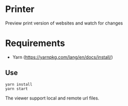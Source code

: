 # Printer

Preview print version of websites and watch for changes

# Requirements

- Yarn (https://yarnpkg.com/lang/en/docs/install/)

## Use

```
yarn install
yarn start
```

The viewer support local and remote url files.
